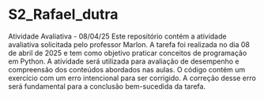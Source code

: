 # S2_Rafael_dutra
 Atividade Avaliativa - 08/04/25 
 Este repositório contém a atividade avaliativa solicitada pelo professor Marlon.
 A tarefa foi realizada no dia 08 de abril de 2025 e tem como objetivo praticar conceitos de programação em Python. 
 A atividade será utilizada para avaliação de desempenho e compreensão dos conteúdos abordados nas aulas. 
 O código contém um exercício com um erro intencional para ser corrigido. 
 A correção desse erro será fundamental para a conclusão bem-sucedida da tarefa.
